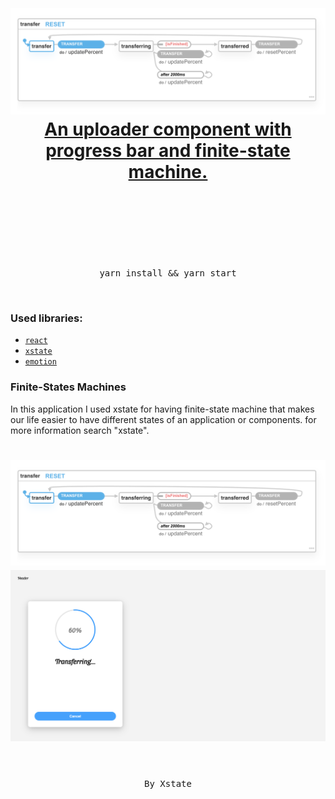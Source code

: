 <div align="center">
  <h1>
    <br/>
    <br/>
    <img src="./public/viz.png" alt="xstate" />
    <br />
    <a href="https://practical-swanson-a56b9a.netlify.app/" target="_blank">
        An uploader component with progress bar and finite-state machine.
    </a>
    <br />
    <br />
  </h1>
  <sup>
  </sup>
  <br />
  <br />
  <br />
  <br />
  <pre>yarn install && yarn start</pre>
  <br />
</div>

### Used libraries:

- [`react`](https://github.com/facebook/react)
- [`xstate`](https://github.com/davidkpiano/xstate)
- [`emotion`](https://github.com/emotion-js/emotion)

### Finite-States Machines

In this application I used xstate for having finite-state machine that makes our life easier to have different states of an application or components. for more information search "xstate".

<div align="center">
  <h1>
    <img src="./public/viz.png" alt="xstate" />
    <img src="./public/overview.png" alt="transfer" />
  </h1>
  <sup>
  </sup>
  <br />
  <pre>By Xstate</pre>
  <br />
</div>
